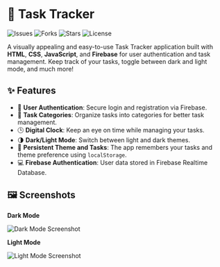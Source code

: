 # 📝 Task Tracker

![Issues](https://img.shields.io/github/issues/Navesh-J/Task-Tracker)
![Forks](https://img.shields.io/github/forks/Navesh-J/Task-Tracker)
![Stars](https://img.shields.io/github/stars/Navesh-J/Task-Tracker)
![License](https://img.shields.io/github/license/Navesh-J/Task-Tracker)

A visually appealing and easy-to-use Task Tracker application built with **HTML**, **CSS**, **JavaScript**, and **Firebase** for user authentication and task management. Keep track of your tasks, toggle between dark and light mode, and much more!


## ✨ Features

- 🔐 **User Authentication**: Secure login and registration via Firebase.
- 📂 **Task Categories**: Organize tasks into categories for better task management.
- 🕒 **Digital Clock**: Keep an eye on time while managing your tasks.
- 🌗 **Dark/Light Mode**: Switch between light and dark themes.
- 🔄 **Persistent Theme and Tasks**: The app remembers your tasks and theme preference using `localStorage`.
- 💻 **Firebase Authentication**: User data stored in Firebase Realtime Database.

## 🖼️ Screenshots

**Dark Mode**

![Dark Mode Screenshot](https://imgur.com/a/7NnOr0F)

**Light Mode**

![Light Mode Screenshot](https://imgur.com/a/YRrL2Db)

